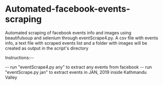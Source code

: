# Automated-facebook-events-scraping
Automated scraping of facebook events info and images using beautifulsoup and selenium through eventScrape4.py. A csv file with events info, a text file with scraped events list and a folder with images will be created as output in the script's directory

Instructions:--

-- run "eventScrape4.py any" to extract any events from facebook
-- run "eventScrape.py jan" to extract events in JAN, 2019 inside Kathmandu Valley

